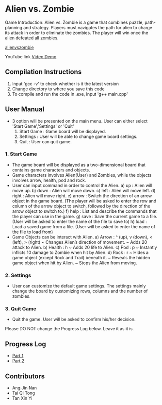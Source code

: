# Alien vs. Zombie

Game Introduction:
Alien vs. Zombie is a game that combines puzzle, path-planning and strategy. Players must navigates the path for alien to charge its attack in order to eliminate the zombies. The player will win once the alien defeated all zombies. 

[alienvszombie](https://drive.google.com/file/d/1_B8DFHVSKUzg1RBCE_Q2ySC21yqygPKZ/view?usp=sharing) 

YouTube link [Video Demo](https://youtu.be/lFmwh_RUcJQ)

## Compilation Instructions
1. Input 'gcc -v' to check whether is it the latest version 
2. Change directory to where you save this code
3. To compile and run the code in .exe, input 'g++ main.cpp'

## User Manual

- 3 option will be presented on the main menu. User can either select 'Start Game','Settings' or 'Quit' 
    1. Start Game : Game board will be displayed.
    2. Settings : User will be able to change game board settings.
    3. Quit : User can quit game.

### 1. Start Game 
- The game board will be displayed as a two-dimensional board that contains game characters and objects.
- Game characters involves Alien(User) and Zombies, while the objects involves arrow, health, pod and rock.
- User can input command in order to control the Alien.
    a) up    : Alien will move up.
    b) down  : Alien will move down.
    c) left  : Alien will move left.
    d) right : Alien will move right.
    e) arrow : Switch the direction of an arrow object in the game board. (The player will be asked to enter the row and column of the arrow object
               to switch, followed by the direction of the arrow object to switch to.)
    f) help  : List and describe the commands that the player can use in the game.
    g) save  : Save the current game to a file.(User will be asked to enter the name of the file to save to)
    h) load  : Load a saved game from a file. (User will be asked to enter the name of the file to load from)
- Game Objects can be interact with Alien.
    a) Arrow  : ^ (up), v (down), < (left), > (right)
                ~ Changes Alien’s direction of movement.
                ~ Adds 20 attack to Alien.
    b) Health : h 
                ~ Adds 20 life to Alien.
    c) Pod    : p 
                ~ Instantly inflicts 10 damage to Zombie when hit by Alien.
    d) Rock   : r 
                ~ Hides a game object (except Rock and Trail) beneath it.
                ~ Reveals the hidden game object when hit by Alien.
                ~ Stops the Alien from moving.

### 2. Settings
- User can customize the default game settings. The settings mainly change the board by customizing rows, columns and the number of zombies.

### 3. Quit Game
- Quit the game. User will be asked to confirm his/her decision.

Please DO NOT change the Progress Log below. Leave it as it is.

## Progress Log

- [Part 1](PART1.md)
- [Part 2](PART2.md)

## Contributors
- Ang Jin Nan
- Tai Qi Tong
- Tan Xin Yi


